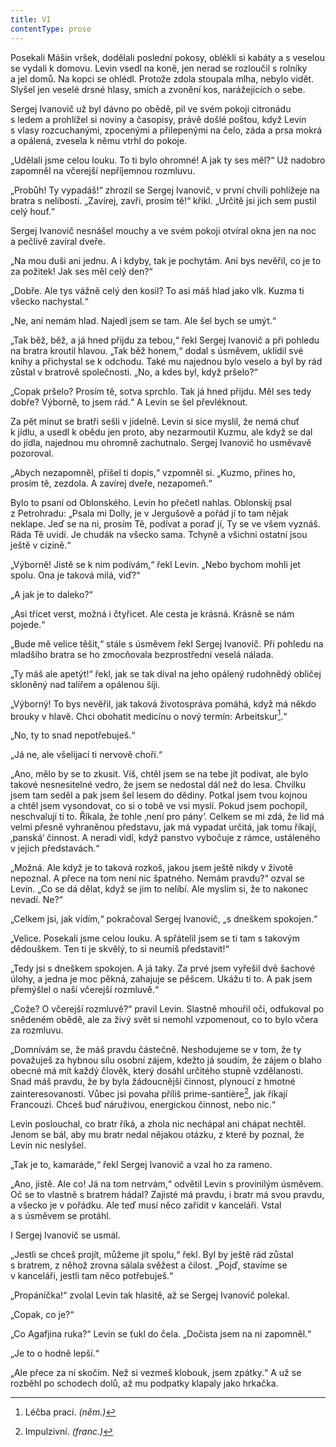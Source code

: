 ```yaml
---
title: VI
contentType: prose
---
```


Posekali Mášin vršek, dodělali poslední pokosy, oblékli si kabáty a s veselou se vydali k domovu. Levin vsedl na koně, jen nerad se rozloučil s rolníky a jel domů. Na kopci se ohlédl. Protože zdola stoupala mlha, nebylo vidět. Slyšel jen veselé drsné hlasy, smích a zvonění kos, narážejících o sebe.

Sergej Ivanovič už byl dávno po obědě, pil ve svém pokoji citronádu s ledem a prohlížel si noviny a časopisy, právě došlé poštou, když Levin s vlasy rozcuchanými, zpocenými a přilepenými na čelo, záda a prsa mokrá a opálená, zvesela k němu vtrhl do pokoje.

„Udělali jsme celou louku. To ti bylo ohromné! A jak ty ses měl?“ Už nadobro zapomněl na včerejší nepříjemnou rozmluvu.

„Probůh! Ty vypadáš!“ zhrozil se Sergej Ivanovič, v první chvíli pohlížeje na bratra s nelibostí. „Zavírej, zavři, prosím tě!“ křikl. „Určitě jsi jich sem pustil celý houf.“

Sergej Ivanovič nesnášel mouchy a ve svém pokoji otvíral okna jen na noc a pečlivě zavíral dveře.

„Na mou duši ani jednu. A i kdyby, tak je pochytám. Ani bys nevěřil, co je to za požitek! Jak ses měl celý den?“

„Dobře. Ale tys vážně celý den kosil? To asi máš hlad jako vlk. Kuzma ti všecko nachystal.“

„Ne, ani nemám hlad. Najedl jsem se tam. Ale šel bych se umýt.“

„Tak běž, běž, a já hned přijdu za tebou,“ řekl Sergej Ivanovič a při pohledu na bratra kroutil hlavou. „Tak běž honem,“ dodal s úsměvem, uklidil své knihy a přichystal se k odchodu. Také mu najednou bylo veselo a byl by rád zůstal v bratrově společnosti. „No, a kdes byl, když pršelo?“

„Copak pršelo? Prosím tě, sotva sprchlo. Tak já hned přijdu. Měl ses tedy dobře? Výborně, to jsem rád.“ A Levin se šel převléknout.

Za pět minut se bratři sešli v jídelně. Levin si sice myslil, že nemá chuť k jídlu, a usedl k obědu jen proto, aby nezarmoutil Kuzmu, ale když se dal do jídla, najednou mu ohromně zachutnalo. Sergej Ivanovič ho usměvavě pozoroval.

„Abych nezapomněl, přišel ti dopis,“ vzpomněl si. „Kuzmo, přines ho, prosím tě, zezdola. A zavírej dveře, nezapomeň.“

Bylo to psaní od Oblonského. Levin ho přečetl nahlas. Oblonskij psal z Petrohradu: „Psala mi Dolly, je v Jergušově a pořád jí to tam nějak neklape. Jeď se na ni, prosím Tě, podívat a poraď jí, Ty se ve všem vyznáš. Ráda Tě uvidí. Je chudák na všecko sama. Tchyně a všichni ostatní jsou ještě v cizině.“

„Výborně! Jistě se k nim podívám,“ řekl Levin. „Nebo bychom mohli jet spolu. Ona je taková milá, viď?“

„A jak je to daleko?“

„Asi třicet verst, možná i čtyřicet. Ale cesta je krásná. Krásně se nám pojede.“

„Bude mě velice těšit,“ stále s úsměvem řekl Sergej Ivanovič. Při pohledu na mladšího bratra se ho zmocňovala bezprostřední veselá nálada.

„Ty máš ale apetýt!“ řekl, jak se tak díval na jeho opálený rudohnědý obličej skloněný nad talířem a opálenou šíji.

„Výborný! To bys nevěřil, jak taková životospráva pomáhá, když má někdo brouky v hlavě. Chci obohatit medicínu o nový termín: Arbeitskur[^37].“

„No, ty to snad nepotřebuješ.“

„Já ne, ale všelijací ti nervově choří.“

„Ano, mělo by se to zkusit. Víš, chtěl jsem se na tebe jít podívat, ale bylo takové nesnesitelné vedro, že jsem se nedostal dál než do lesa. Chvilku jsem tam seděl a pak jsem šel lesem do dědiny. Potkal jsem tvou kojnou a chtěl jsem vysondovat, co si o tobě ve vsi myslí. Pokud jsem pochopil, neschvalují ti to. Říkala, že tohle ‚není pro pány‘. Celkem se mi zdá, že lid má velmi přesně vyhraněnou představu, jak má vypadat určitá, jak tomu říkají, ‚panská‘ činnost. A neradi vidí, když panstvo vybočuje z rámce, ustáleného v jejich představách.“

„Možná. Ale když je to taková rozkoš, jakou jsem ještě nikdy v životě nepoznal. A přece na tom není nic špatného. Nemám pravdu?“ ozval se Levin. „Co se dá dělat, když se jim to nelíbí. Ale myslím si, že to nakonec nevadí. Ne?“

„Celkem jsi, jak vidím,“ pokračoval Sergej Ivanovič, „s dneškem spokojen.“

„Velice. Posekali jsme celou louku. A spřátelil jsem se ti tam s takovým dědouškem. Ten ti je skvělý, to si neumíš představit!“

„Tedy jsi s dneškem spokojen. A já taky. Za prvé jsem vyřešil dvě šachové úlohy, a jedna je moc pěkná, zahajuje se pěšcem. Ukážu ti to. A pak jsem přemýšlel o naší včerejší rozmluvě.“

„Cože? O včerejší rozmluvě?“ pravil Levin. Slastně mhouřil oči, odfukoval po snědeném obědě, ale za živý svět si nemohl vzpomenout, co to bylo včera za rozmluvu.

„Domnívám se, že máš pravdu částečně. Neshodujeme se v tom, že ty považuješ za hybnou sílu osobní zájem, kdežto já soudím, že zájem o blaho obecné má mít každý člověk, který dosáhl určitého stupně vzdělanosti. Snad máš pravdu, že by byla žádoucnější činnost, plynoucí z hmotné zainteresovanosti. Vůbec jsi povaha příliš prime-santière[^38], jak říkají Francouzi. Chceš buď náruživou, energickou činnost, nebo nic.“

Levin poslouchal, co bratr říká, a zhola nic nechápal ani chápat nechtěl. Jenom se bál, aby mu bratr nedal nějakou otázku, z které by poznal, že Levin nic neslyšel.

„Tak je to, kamaráde,“ řekl Sergej Ivanovič a vzal ho za rameno.

„Ano, jistě. Ale co! Já na tom netrvám,“ odvětil Levin s provinilým úsměvem. Oč se to vlastně s bratrem hádal? Zajisté má pravdu, i bratr má svou pravdu, a všecko je v pořádku. Ale teď musí něco zařídit v kanceláři. Vstal a s úsměvem se protáhl.

I Sergej Ivanovič se usmál.

„Jestli se chceš projít, můžeme jít spolu,“ řekl. Byl by ještě rád zůstal s bratrem, z něhož zrovna sálala svěžest a čilost. „Pojď, stavíme se v kanceláři, jestli tam něco potřebuješ.“

„Propáníčka!“ zvolal Levin tak hlasitě, až se Sergej Ivanovič po­lekal.

„Copak, co je?“

„Co Agafjina ruka?“ Levin se ťukl do čela. „Dočista jsem na ni zapomněl.“

„Je to o hodně lepší.“

„Ale přece za ní skočím. Než si vezmeš klobouk, jsem zpátky.“ A už se rozběhl po schodech dolů, až mu podpatky klapaly jako hrkačka.

  

[^37]: Léčba prací. _(něm.)_

[^38]: Impulzivní. _(franc.)_
